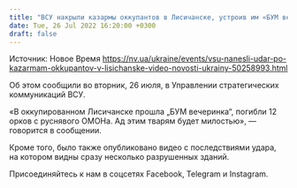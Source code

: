 ```yaml
---
title: "ВСУ накрыли казармы оккупантов в Лисичанске, устроив им «БУМ вечеринку» — видео с последствиями"
date: Tue, 26 Jul 2022 16:20:00 +0300
draft: false
---
```

Источник: Новое Время https://nv.ua/ukraine/events/vsu-nanesli-udar-po-kazarmam-okkupantov-v-lisichanske-video-novosti-ukrainy-50258993.html


Об этом сообщили во вторник, 26 июля, в Управлении стратегических коммуникаций ВСУ.

«В оккупированном Лисичанске прошла „БУМ вечеринка“, погибли 12 орков с руснявого ОМОНа. Ад этим тварям будет милостью», — говорится в сообщении.

Кроме того, было также опубликовано видео с последствиями удара, на котором видны сразу несколько разрушенных зданий.

Присоединяйтесь к нам в соцсетях Facebook, Telegram и Instagram.
